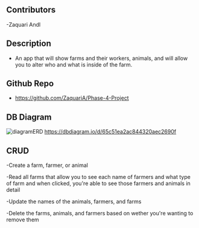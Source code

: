## Contributors

-Zaquari Andl

## Description

- An app that will show farms and their workers, animals, and will allow you to alter who and what is  inside of the farm. 

## Github Repo

- https://github.com/ZaquariA/Phase-4-Project

## DB Diagram

![diagramERD](https://i.imgur.com/AKc9kuX.png)
https://dbdiagram.io/d/65c51ea2ac844320aec2690f

## CRUD

-Create a farm, farmer, or animal

-Read all farms that allow you to see each name of farmers and what type of farm and when clicked, you're able to see those farmers and animals in detail

-Update the names of the animals, farmers, and farms

-Delete the farms, animals, and farmers based on wether you're wanting to remove them